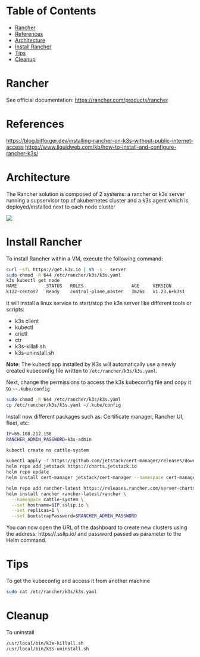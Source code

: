 Table of Contents
=================
* [Rancher](#rancher)
* [References](#references)
* [Architecture](#architecture)
* [Install Rancher](#install-rancher)
* [Tips](#tips)
* [Cleanup](#cleanup)

# Rancher

See official documentation: https://rancher.com/products/rancher

# References

https://blog.bitforger.dev/installing-rancher-on-k3s-without-public-internet-access
https://www.liquidweb.com/kb/how-to-install-and-configure-rancher-k3s/

# Architecture

The Rancher solution is composed of 2 systems: a rancher or k3s server running a supservisor top of akubernetes cluster
and a k3s agent which is deployed/installed next to each node cluster

![](https://k3s.io/img/how-it-works-k3s-revised.svg)

# Install Rancher

To install Rancher within a VM, execute the following command:

```bash
curl -sfL https://get.k3s.io | sh -s - server
sudo chmod -R 644 /etc/rancher/k3s/k3s.yaml
k3s kubectl get node
NAME           STATUS   ROLES                  AGE     VERSION
k122-centos7   Ready    control-plane,master   3m26s   v1.23.6+k3s1
```
It will install a linux service to start/stop the k3s server like different tools or scripts:
- k3s client
- kubectl
- crictl
- ctr
- k3s-killall.sh
- k3s-uninstall.sh

**Note**: The kubectl app installed by K3s will automatically use a newly created kubeconfig file written to `/etc/rancher/k3s/k3s.yaml`.

Next, change the permissions to access the k3s kubeconfig file and copy it to `~~.kube/config`
```bash
sudo chmod -R 644 /etc/rancher/k3s/k3s.yaml
cp /etc/rancher/k3s/k3s.yaml ~/.kube/config
```
Install now different packages such as: Certificate manager, Rancher UI, fleet, etc:

```bash
IP=65.108.212.158
RANCHER_ADMIN_PASSWORD=k3s-admin

kubectl create ns cattle-system

kubectl apply -f https://github.com/jetstack/cert-manager/releases/download/v1.5.1/cert-manager.crds.yaml
helm repo add jetstack https://charts.jetstack.io
helm repo update
helm install cert-manager jetstack/cert-manager --namespace cert-manager --create-namespace --version v1.5.1

helm repo add rancher-latest https://releases.rancher.com/server-charts/latest
helm install rancher rancher-latest/rancher \
  --namespace cattle-system \
  --set hostname=$IP.sslip.io \
  --set replicas=1 \
  --set bootstrapPassword=$RANCHER_ADMIN_PASSWORD
```

You can now open the URL of the dashboard to create new clusters using the address: https://<IP>.sslip.io/
and password passed as parameter to the Helm command.

# Tips

To get the kubeconfig and access it from another machine
```bash
sudo cat /etc/rancher/k3s/k3s.yaml
```

# Cleanup

To uninstall
```bash
/usr/local/bin/k3s-killall.sh
/usr/local/bin/k3s-uninstall.sh
```
